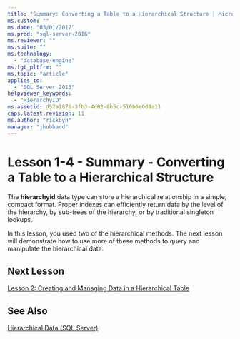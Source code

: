 ```yaml
---
title: "Summary: Converting a Table to a Hierarchical Structure | Microsoft Docs"
ms.custom: ""
ms.date: "03/01/2017"
ms.prod: "sql-server-2016"
ms.reviewer: ""
ms.suite: ""
ms.technology: 
  - "database-engine"
ms.tgt_pltfrm: ""
ms.topic: "article"
applies_to: 
  - "SQL Server 2016"
helpviewer_keywords: 
  - "HierarchyID"
ms.assetid: d57a1876-3fb3-4d82-8b5c-510b6e0d8a11
caps.latest.revision: 11
ms.author: "rickbyh"
manager: "jhubbard"
---
```

# Lesson 1-4 - Summary - Converting a Table to a Hierarchical Structure
The **hierarchyid** data type can store a hierarchical relationship in a simple, compact format. Proper indexes can efficiently return data by the level of the hierarchy, by sub-trees of the hierarchy, or by traditional singleton lookups.  
  
In this lesson, you used two of the hierarchical methods. The next lesson will demonstrate how to use more of these methods to query and manipulate the hierarchical data.  
  
## Next Lesson  
[Lesson 2: Creating and Managing Data in a Hierarchical Table](../../../relational-databases/tables/tutorials/lesson-2-creating-and-managing-data-in-a-hierarchical-table.md)  
  
## See Also  
[Hierarchical Data &#40;SQL Server&#41;](../../../relational-databases/hierarchical-data-sql-server.md)  
  
  
  
